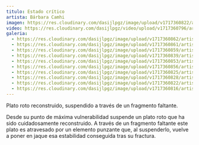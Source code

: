 ```yaml
---
titulo: Estado crítico
artista: Bárbara Camhi
imagen: https://res.cloudinary.com/dasijlpgz/image/upload/v1717360822/artistas/B%C3%A1rbara%20Camhi/Estado%20cr%C3%ADtico/P1090527.jpg
video: https://res.cloudinary.com/dasijlpgz/video/upload/v1717360796/artistas/B%C3%A1rbara%20Camhi/Estado%20cr%C3%ADtico/Sin_t%C3%ADtulo.mp4
galeria:
  - https://res.cloudinary.com/dasijlpgz/image/upload/v1717360862/artistas/B%C3%A1rbara%20Camhi/Estado%20cr%C3%ADtico/P1090540.jpg
  - https://res.cloudinary.com/dasijlpgz/image/upload/v1717360861/artistas/B%C3%A1rbara%20Camhi/Estado%20cr%C3%ADtico/P1090539.jpg
  - https://res.cloudinary.com/dasijlpgz/image/upload/v1717360859/artistas/B%C3%A1rbara%20Camhi/Estado%20cr%C3%ADtico/P1090530.jpg
  - https://res.cloudinary.com/dasijlpgz/image/upload/v1717360839/artistas/B%C3%A1rbara%20Camhi/Estado%20cr%C3%ADtico/P1090542.jpg
  - https://res.cloudinary.com/dasijlpgz/image/upload/v1717360853/artistas/B%C3%A1rbara%20Camhi/Estado%20cr%C3%ADtico/P1090543.jpg
  - https://res.cloudinary.com/dasijlpgz/image/upload/v1717360856/artistas/B%C3%A1rbara%20Camhi/Estado%20cr%C3%ADtico/P1090538.jpg
  - https://res.cloudinary.com/dasijlpgz/image/upload/v1717360825/artistas/B%C3%A1rbara%20Camhi/Estado%20cr%C3%ADtico/P1090531.jpg
  - https://res.cloudinary.com/dasijlpgz/image/upload/v1717360828/artistas/B%C3%A1rbara%20Camhi/Estado%20cr%C3%ADtico/P1090535.jpg
  - https://res.cloudinary.com/dasijlpgz/image/upload/v1717360822/artistas/B%C3%A1rbara%20Camhi/Estado%20cr%C3%ADtico/P1090527.jpg
  - https://res.cloudinary.com/dasijlpgz/image/upload/v1717360816/artistas/B%C3%A1rbara%20Camhi/Estado%20cr%C3%ADtico/P1090534.jpg
---
```

Plato roto reconstruido, suspendido a través de un fragmento faltante.

Desde su punto de máxima vulnerabilidad suspende un plato roto que ha sido cuidadosamente reconstruido. A través de un fragmento faltante este plato es atravesado por un elemento punzante que, al suspenderlo, vuelve a poner en jaque esa estabilidad conseguida tras su fractura.
